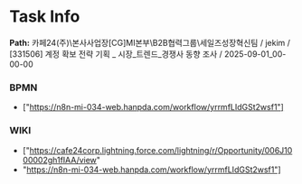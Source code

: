 # Task Info

**Path:** 카페24(주)\본사사업장\[CG]MI본부\B2B협력그룹\세일즈성장혁신팀 / jekim / [331506] 계정 확보 전략 기획 _ 시장_트렌드_경쟁사 동향 조사 / 2025-09-01_00-00-00

### BPMN
- ["https://n8n-mi-034-web.hanpda.com/workflow/yrrmfLIdGSt2wsf1"]

### WIKI
- ["https://cafe24corp.lightning.force.com/lightning/r/Opportunity/006J1000002gh1fIAA/view"
- "https://n8n-mi-034-web.hanpda.com/workflow/yrrmfLIdGSt2wsf1"]

